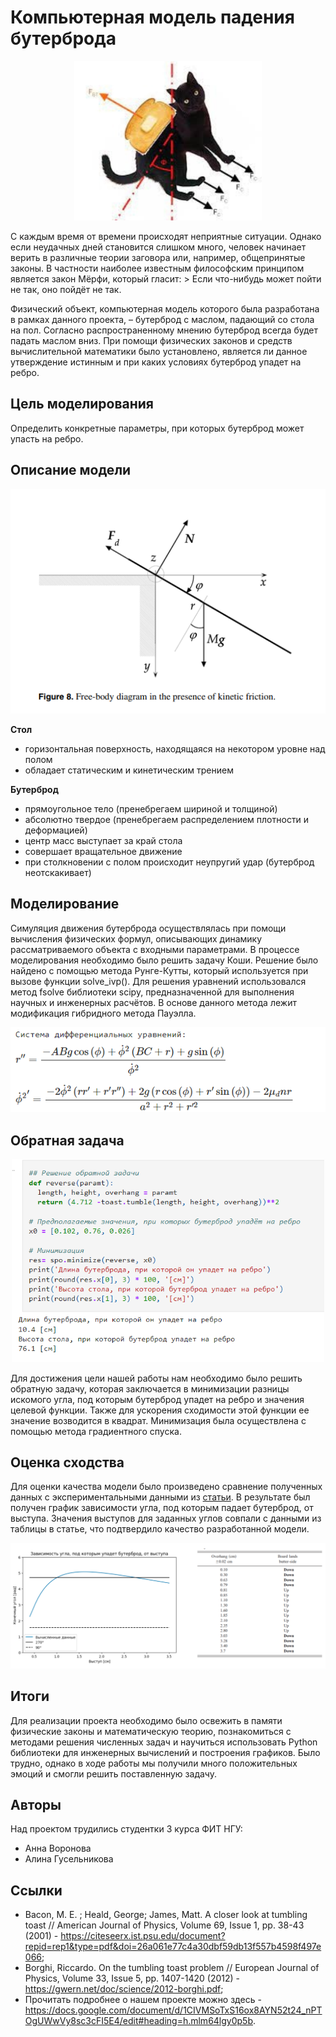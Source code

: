 # Компьютерная модель падения бутерброда
<p align="center">
  <img src="./cat.png" width="300px"/>
</p>
С каждым время от времени происходят неприятные ситуации. Однако если неудачных дней становится слишком много, человек начинает верить в различные теории заговора или, например, общепринятые законы. В частности наиболее известным философским принципом является закон Мёрфи, который гласит:
> Если что-нибудь может пойти не так, оно пойдёт не так.

Физический объект, компьютерная модель которого была разработана в рамках данного проекта, – бутерброд с маслом, падающий со стола на пол. Согласно распространенному мнению бутерброд всегда будет падать маслом вниз. При помощи физических законов и средств вычислительной математики было установлено, является ли данное утверждение истинным и при каких условиях бутерброд упадет на ребро.

## Цель моделирования
Определить конкретные параметры, при которых бутерброд может упасть на ребро.

## Описание модели
<p align="center">
  <img src="./model.png"/>
</p>

**Стол**
- горизонтальная поверхность, находящаяся на некотором уровне над полом
- обладает статическим и кинетическим трением

**Бутерброд**
- прямоугольное тело (пренебрегаем шириной и толщиной)
- абсолютно твердое (пренебрегаем распределением плотности и деформацией)
- центр масс выступает за край стола
- совершает вращательное движение
- при столкновении с полом происходит неупругий удар (бутерброд неотскакивает)

## Моделирование
Симуляция движения бутерброда осуществлялась при помощи вычисления физических формул, описывающих динамику рассматриваемого объекта с входными параметрами. В процессе моделирования необходимо было решить задачу Коши. Решение  было найдено с помощью метода Рунге-Кутты, который используется при вызове функции solve_ivp(). Для решения уравнений использовался метод fsolve библиотеки scipy, предназначенной для выполнения научных и инженерных расчётов. В основе данного метода лежит модификация гибридного метода Пауэлла.

<p align="center">
  <img src="./formulas.png"/>
</p>

## Обратная задача
<p align="center">
  <img src="./task.png" width="500px"/>
</p>
Для достижения цели нашей работы нам необходимо было решить обратную задачу, которая заключается в минимизации разницы искомого угла, под которым бутерброд упадет на ребро и значения целевой функции. Также для ускорения сходимости этой функции ее значение возводится в квадрат. Минимизация была осуществлена с помощью метода градиентного спуска.

## Оценка сходства
Для оценки качества модели было произведено сравнение полученных данных с экспериментальными данными из [статьи](https://citeseerx.ist.psu.edu/document?repid=rep1&type=pdf&doi=26a061e77c4a30dbf59db13f557b4598f497e066). В результате был получен график зависимости угла, под которым падает бутерброд, от выступа. Значения выступов для заданных углов совпали с данными из таблицы в статье, что подтвердило качество разработанной модели.

<p align="center">
  <img src="./quality.png"/>
</p>

## Итоги
Для реализации проекта необходимо было освежить в памяти физические законы и математическую теорию, познакомиться с методами решения численных задач и научиться использовать Python библиотеки для инженерных вычислений и построения графиков. Было трудно, однако в ходе работы мы получили много положительных эмоций и смогли решить поставленную задачу.

## Авторы
Над проектом трудились студентки 3 курса ФИТ НГУ:
* Анна Воронова
* Алина Гусельникова

## Ссылки
* Bacon, M. E. ; Heald, George; James, Matt. A closer look at tumbling toast // American Journal of Physics, Volume 69, Issue 1, pp. 38-43 (2001) - https://citeseerx.ist.psu.edu/document?repid=rep1&type=pdf&doi=26a061e77c4a30dbf59db13f557b4598f497e066;
* Borghi, Riccardo. On the tumbling toast problem // European Journal of Physics, Volume 33, Issue 5, pp. 1407-1420 (2012) - https://gwern.net/doc/science/2012-borghi.pdf;
* Прочитать подробнее о нашем проекте можно здесь - https://docs.google.com/document/d/1CIVMSoTxS16ox8AYN52t24_nPTOgUWwVy8sc3cFI5E4/edit#heading=h.mlm64lgy0p5b.
